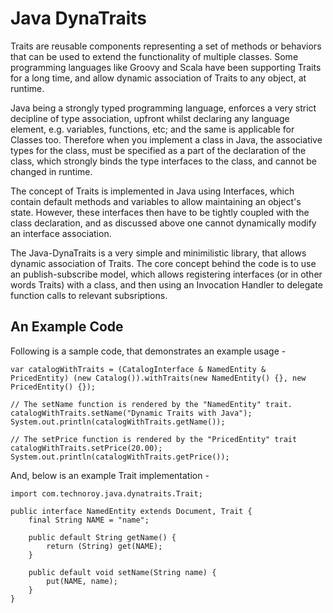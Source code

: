 # Java DynaTraits

Traits are reusable components representing a set of methods or behaviors that can be used to extend the functionality of multiple classes. Some programming languages like Groovy and Scala have been supporting Traits for a long time, and allow dynamic association of Traits to any object, at runtime.

Java being a strongly typed programming language, enforces a very strict decipline of type association, upfront whilst declaring any language element, e.g. variables, functions, etc; and the same is applicable for Classes too. Therefore when you implement a class in Java, the associative types for the class, must be specified as a part of the declaration of the class, which strongly binds the type interfaces to the class, and cannot be changed in runtime.

The concept of Traits is implemented in Java using Interfaces, which contain default methods and variables to allow maintaining an object's state. However, these interfaces then have to be tightly coupled with the class declaration, and as discussed above one cannot dynamically modify an interface association.

The Java-DynaTraits is a very simple and minimilistic library, that allows dynamic association of Traits. The core concept behind the code is to use an publish-subscribe model, which allows registering interfaces (or in other words Traits) with a class, and then using an Invocation Handler to delegate function calls to relevant subsriptions.

## An Example Code

Following is a sample code, that demonstrates an example usage -

```
var catalogWithTraits = (CatalogInterface & NamedEntity & PricedEntity) (new Catalog()).withTraits(new NamedEntity() {}, new PricedEntity() {});

// The setName function is rendered by the "NamedEntity" trait.
catalogWithTraits.setName("Dynamic Traits with Java");
System.out.println(catalogWithTraits.getName());

// The setPrice function is rendered by the "PricedEntity" trait
catalogWithTraits.setPrice(20.00);
System.out.println(catalogWithTraits.getPrice());
```

And, below is an example Trait implementation -

```
import com.technoroy.java.dynatraits.Trait;

public interface NamedEntity extends Document, Trait {
	final String NAME = "name";

	public default String getName() {
		return (String) get(NAME);
	}

	public default void setName(String name) {
		put(NAME, name);
	}
}
```
